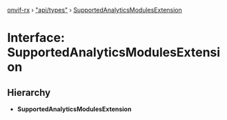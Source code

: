 [onvif-rx](../README.md) › ["api/types"](../modules/_api_types_.md) › [SupportedAnalyticsModulesExtension](_api_types_.supportedanalyticsmodulesextension.md)

# Interface: SupportedAnalyticsModulesExtension

## Hierarchy

* **SupportedAnalyticsModulesExtension**
